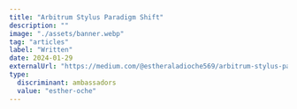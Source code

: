 ```yaml
---
title: "Arbitrum Stylus Paradigm Shift"
description: ""
image: "./assets/banner.webp"
tag: "articles"
label: "Written"
date: 2024-01-29
externalUrl: "https://medium.com/@estheraladioche569/arbitrum-stylus-paradigm-shift-95e62c035a95"
type:
  discriminant: ambassadors
  value: "esther-oche"
---
```

